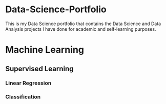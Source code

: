 # Data-Science-Portfolio
This is my Data Science portfolio that contains the Data Science and Data Analysis projects I have done for academic and self-learning purposes.

# Machine Learning
## Supervised Learning
### Linear Regression
  
### Classification
